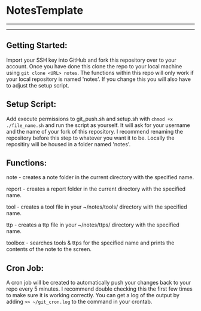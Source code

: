 # NotesTemplate
------------------------------------------------------------------
------------------------------------------------------------------
## Getting Started:

Import your SSH key into GitHub and fork this repository over to your account. Once you have done this clone the repo to your local machine using ```git clone <URL> notes```. The functions within this repo will only work if your local repository is named 'notes'. If you change this you will also have to adjust the setup script. 

## Setup Script:

Add execute permissions to git_push.sh and setup.sh with ```chmod +x ./file_name.sh``` and run the script as yourself. It will ask for your username and the name of your fork of this repository. I recommend renaming the repository before this step to whatever you want it to be. Locally the repositiry will be housed in a folder named 'notes'.

## Functions:
 
note <name>- creates a note folder in the current directory with the specified name. 

report <name> - creates a report folder in the current directory with the specified name.

tool <name> - creates a tool file in your ~/notes/tools/ directory with the specified name.

ttp <name> - creates a ttp file in your ~/notes/ttps/ directory with the specified name. 

toolbox <name> - searches tools & ttps for the specified name and prints the contents of the note to the screen. 

## Cron Job:

A cron job will be created to automatically push your changes back to your repo every 5 minutes. I recommend double checking this the first few times to make sure it is working correctly. You can get a log of the output by adding ```>> ~/git_cron.log``` to the command in your crontab. 
